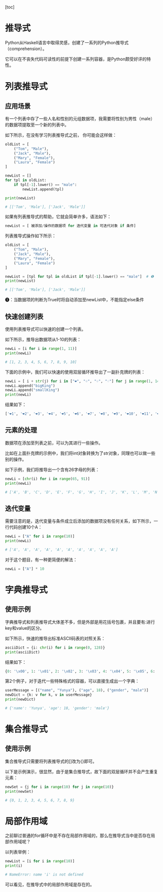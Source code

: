 [toc]

# 推导式

Python从Haskell语言中取得灵感，创建了一系列的Python推导式（comprehension）。

它可以在不丧失代码可读性的前提下创建一系列容器，是Python颇受好评的特性。

# 列表推导式

## 应用场景

有一个列表中存了一些人名和性别的元组数据项，我需要将性别为男性（male）的数据项提取至一个新的列表中。

如下所示，在没有学习列表推导式之前， 你可能会这样做：

```python
oldList = [
    ("Tom", "Male"),
    ("Jack", "Male"),
    ("Mary", "Female"),
    ("Laura", "Female")
]

newList = []
for tpl in oldList:
    if tpl[-1].lower() == "male":
        newList.append(tpl)

print(newList)

# [['Tom', 'Male'], ['Jack', 'Male']]

```

如果有列表推导式的帮助，它就会简单许多，语法如下：

```python
newList = [ 被添加/操作的数据项 for 迭代变量 in 可迭代对象 if 条件]

```

列表推导式操作如下所示：

```python
oldList = [
    ("Tom", "Male"),
    ("Jack", "Male"),
    ("Mary", "Female"),
    ("Laura", "Female")
]

newList = [tpl for tpl in oldList if tpl[-1].lower() == "male"]  # ❶
print(newList)

# [['Tom', 'Male'], ['Jack', 'Male']]

```

❶：当数据项的判断为True时将自动添加至newList中，不能指定else条件

## 快速创建列表

使用列表推导式可以快速的创建一个列表。

如下所示，推导出数据项从1-10的列表：

```python
newLi = [i for i in range(1, 11)]
print(newLi)

# [1, 2, 3, 4, 5, 6, 7, 8, 9, 10]

```

下面的示例中，我们可以快速的使用双层循环推导出了一副扑克牌的列表：

```python
newLi = [ i + str(j) for i in ["❤", "♧", "♤", "♢"] for j in range(1, 14)]
newLi.append("bigKing")
newLi.append("smallKing")
print(newLi)

```

结果如下：

```python
['❤1', '❤2', '❤3', '❤4', '❤5', '❤6', '❤7', '❤8', '❤9', '❤10', '❤11', '❤12', '❤13', '♧1', '♧2', '♧3', '♧4', '♧5', '♧6', '♧7', '♧8', '♧9', '♧10', '♧11', '♧12', '♧13', '♤1', '♤2', '♤3', '♤4', '♤5', '♤6', '♤7', '♤8', '♤9', '♤10', '♤11', '♤12', '♤13', '♢1', '♢2', '♢3', '♢4', '♢5', '♢6', '♢7', '♢8', '♢9', '♢10', '♢11', '♢12', '♢13', 'bigKing', 'smallKing']

```

## 元素的处理

数据项在添加至列表之前，可以为其进行一些操作。

比如在上面扑克牌的示例中，我们将int对象转换为了str对象，同理也可以做一些别的操作。

如下示例，我们将推导出一个含有26字母的列表：

```python
newLi = [chr(i) for i in range(65, 91)]
print(newLi)

# ['A', 'B', 'C', 'D', 'E', 'F', 'G', 'H', 'I', 'J', 'K', 'L', 'M', 'N', 'O', 'P', 'Q', 'R', 'S', 'T', 'U', 'V', 'W', 'X', 'Y', 'Z']

```

## 迭代变量

需要注意的是，迭代变量与条件成立后添加的数据项没有任何关系，如下所示，一行代码创建10个A：

```python
newLi = ["A" for i in range(10)]
print(newLi)

# ['A', 'A', 'A', 'A', 'A', 'A', 'A', 'A', 'A', 'A']

```

对于这个题目，有一种更简便的解法：

```python
newLi = ["A"] * 10

```

# 字典推导式

## 使用示例

字典推导式和列表推导式大体差不多，但是外部是用花括号包裹，并且要有:进行key和value的区分。

如下所示，快速的推导出标准ASCII码表的对照关系：

```python
asciiDict = {i: chr(i) for i in range(0, 128)}
print(asciiDict)

```

结果如下：

```python
{0: '\x00', 1: '\x01', 2: '\x02', 3: '\x03', 4: '\x04', 5: '\x05', 6: '\x06', 7: '\x07', 8: '\x08', 9: '\t', 10: '\n', 11: '\x0b', 12: '\x0c', 13: '\r', 14: '\x0e', 15: '\x0f', 16: '\x10', 17: '\x11', 18: '\x12', 19: '\x13', 20: '\x14', 21: '\x15', 22: '\x16', 23: '\x17', 24: '\x18', 25: '\x19', 26: '\x1a', 27: '\x1b', 28: '\x1c', 29: '\x1d', 30: '\x1e', 31: '\x1f', 32: ' ', 33: '!', 34: '"', 35: '#', 36: '$', 37: '%', 38: '&', 39: "'", 40: '(', 41: ')', 42: '*', 43: '+', 44: ',', 45: '-', 46: '.', 47: '/', 48: '0', 49: '1', 50: '2', 51: '3', 52: '4', 53: '5', 54: '6', 55: '7', 56: '8', 57: '9', 58: ':', 59: ';', 60: '<', 61: '=', 62: '>', 63: '?', 64: '@', 65: 'A', 66: 'B', 67: 'C', 68: 'D', 69: 'E', 70: 'F', 71: 'G', 72: 'H', 73: 'I', 74: 'J', 75: 'K', 76: 'L', 77: 'M', 78: 'N', 79: 'O', 80: 'P', 81: 'Q', 82: 'R', 83: 'S', 84: 'T', 85: 'U', 86: 'V', 87: 'W', 88: 'X', 89: 'Y', 90: 'Z', 91: '[', 92: '\\', 93: ']', 94: '^', 95: '_', 96: '`', 97: 'a', 98: 'b', 99: 'c', 100: 'd', 101: 'e', 102: 'f', 103: 'g', 104: 'h', 105: 'i', 106: 'j', 107: 'k', 108: 'l', 109: 'm', 110: 'n', 111: 'o', 112: 'p', 113: 'q', 114: 'r', 115: 's', 116: 't', 117: 'u', 118: 'v', 119: 'w', 120: 'x', 121: 'y', 122: 'z', 123: '{', 124: '|', 125: '}', 126: '~', 127: '\x7f'}

```

第2个例子，对于迭代一些特殊格式的容器，可以直接生成出一个字典：

```python
userMessage = [("name", "Yunya"), ("age", 18), ("gender", "male")]
newDict = {k: v for k, v in userMessage}
print(newDict)

# {'name': 'Yunya', 'age': 18, 'gender': 'male'}

```

# 集合推导式

## 使用示例

集合推导式只需要将列表推导式的[]改为{}即可。

以下是示例演示，很显然，由于是集合推导式，故下面的双层循环并不会产生重复元素：

```python
newSet = {j for i in range(10) for j in range(10)}
print(newSet)

# {0, 1, 2, 3, 4, 5, 6, 7, 8, 9}

```

# 局部作用域

之前聊过普通的for循环中是不存在局部作用域的，那么在推导式当中是否存在局部作用域呢？

以列表举例：

```python
newList = [i for i in range(10)]
print(i)

# NameError: name 'i' is not defined

```

可以看见，在推导式中的局部作用域是存在的。